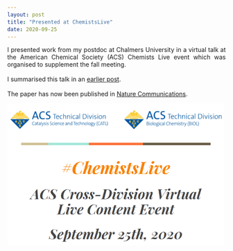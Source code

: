 ```yaml
---
layout: post
title: "Presented at ChemistsLive"
date: 2020-09-25
---
```


<p align="justify">
I presented work from my postdoc at Chalmers University in a virtual talk at the American Chemical Society (ACS) Chemists Live event which was organised to supplement the fall meeting. 
<br/>
<br/>
I summarised this talk in an <a href="https://aab64.github.io/blog/2020/08/16/Virtual-ACS-talk">earlier post</a>.
<br/>
<br/>
The paper has now been published in <a href="https://www.nature.com/articles/s41467-020-18623-1">Nature Communications</a>. 
</p>

<img src="/images/ChemistsLive.png" width="500"/>


<p>
  <br/>
  <br/>
</p>
